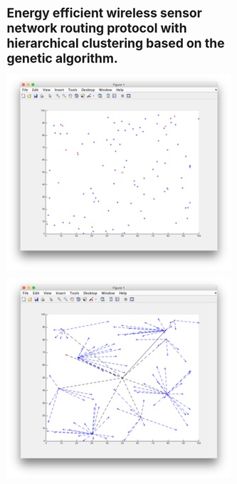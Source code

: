 # Energy efficient wireless sensor network routing protocol with hierarchical clustering based on the genetic algorithm.

![Network topology](media/matlab/network-topology-plot.png)

![Network topology with connections](media/matlab/network-topology-with-connections-plot.png)

